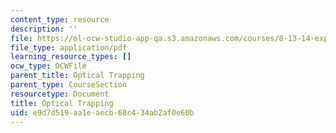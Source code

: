 ```yaml
---
content_type: resource
description: ''
file: https://ol-ocw-studio-app-qa.s3.amazonaws.com/courses/8-13-14-experimental-physics-i-ii-junior-lab-fall-2016-spring-2017/e9d7d519aa1eaecb68c434ab2af0e60b_MIT8_13-14F16-S17exp51.pdf
file_type: application/pdf
learning_resource_types: []
ocw_type: OCWFile
parent_title: Optical Trapping
parent_type: CourseSection
resourcetype: Document
title: Optical Trapping
uid: e9d7d519-aa1e-aecb-68c4-34ab2af0e60b
---
```

